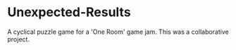 # Unexpected-Results
A cyclical puzzle game for a 'One Room' game jam. This was a collaborative project. 